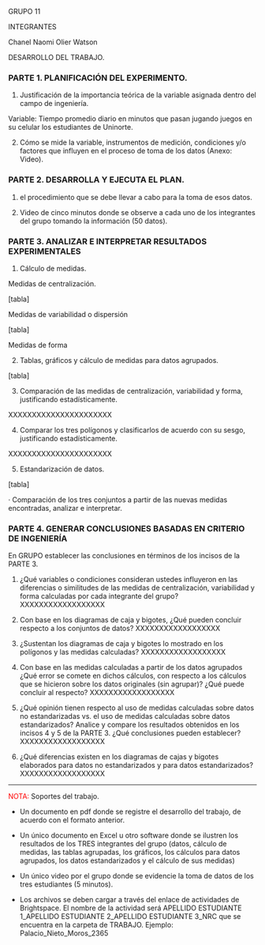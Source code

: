 GRUPO 11

INTEGRANTES

Chanel Naomi Olier Watson

DESARROLLO DEL TRABAJO.

### PARTE 1. PLANIFICACIÓN DEL EXPERIMENTO.

1. Justificación de la importancia teórica de la variable asignada dentro del campo de ingeniería.

Variable: Tiempo promedio diario en minutos que pasan jugando juegos en su celular los estudiantes de Uninorte.



2. Cómo se mide la variable, instrumentos de medición, condiciones y/o factores que influyen en el proceso de toma de los datos (Anexo: Video).

### PARTE 2. DESARROLLA Y EJECUTA EL PLAN.

1. el procedimiento que se debe llevar a cabo para la toma de esos datos.

2. Video de cinco minutos donde se observe a cada uno de los integrantes del grupo tomando la información (50 datos).

### PARTE 3. ANALIZAR E INTERPRETAR RESULTADOS EXPERIMENTALES

1. Cálculo de medidas.

Medidas de centralización.

[tabla]

Medidas de variabilidad o dispersión

[tabla]

Medidas de forma



2. Tablas, gráficos y cálculo de medidas para datos agrupados.

[tabla]

3. Comparación de las medidas de centralización, variabilidad y forma, justificando estadísticamente.

XXXXXXXXXXXXXXXXXXXXXX

4. Comparar los tres polígonos y clasificarlos de acuerdo con su sesgo, justificando estadísticamente.

XXXXXXXXXXXXXXXXXXXXXX

5. Estandarización de datos.

[tabla]

· Comparación de los tres conjuntos a partir de las nuevas medidas encontradas, analizar e interpretar.

### PARTE 4. GENERAR CONCLUSIONES BASADAS EN CRITERIO DE INGENIERÍA

En GRUPO establecer las conclusiones en términos de los incisos de la PARTE 3.

1. ¿Qué variables o condiciones consideran ustedes influyeron en las diferencias o similitudes de las medidas de centralización, variabilidad y forma calculadas por cada integrante del grupo? XXXXXXXXXXXXXXXXXX

2. Con base en los diagramas de caja y bigotes, ¿Qué pueden concluir respecto a los conjuntos de datos? XXXXXXXXXXXXXXXXXX

3. ¿Sustentan los diagramas de caja y bigotes lo mostrado en los polígonos y las medidas calculadas? XXXXXXXXXXXXXXXXXX

4. Con base en las medidas calculadas a partir de los datos agrupados ¿Qué error se comete en dichos cálculos, con respecto a los cálculos que se hicieron sobre los datos originales (sin agrupar)? ¿Qué puede concluir al respecto? XXXXXXXXXXXXXXXXXX

5. ¿Qué opinión tienen respecto al uso de medidas calculadas sobre datos no estandarizadas vs. el uso de medidas calculadas sobre datos estandarizados? Analice y compare los resultados obtenidos en los incisos 4 y 5 de la PARTE 3. ¿Qué conclusiones pueden establecer? XXXXXXXXXXXXXXXXXX

6. ¿Qué diferencias existen en los diagramas de cajas y bigotes elaborados para datos no estandarizados y para datos estandarizados? XXXXXXXXXXXXXXXXXX

-----
<font style="color:Red">NOTA:</font>  Soportes del trabajo.

- Un documento en pdf donde se registre el desarrollo del trabajo, de acuerdo con el formato anterior.

- Un único documento en Excel u otro software donde se ilustren los resultados de los TRES integrantes del grupo (datos, cálculo de medidas, las tablas agrupadas, los gráficos, los cálculos para datos agrupados, los datos estandarizados y el cálculo de sus medidas)

- Un único video por el grupo donde se evidencie la toma de datos de los tres estudiantes (5 minutos).

- Los archivos se deben cargar a través del enlace de actividades de Brightspace. El nombre de la actividad será APELLIDO ESTUDIANTE 1_APELLIDO ESTUDIANTE 2_APELLIDO ESTUDIANTE 3_NRC que se encuentra en la carpeta de TRABAJO. Ejemplo: Palacio_Nieto_Moros_2365